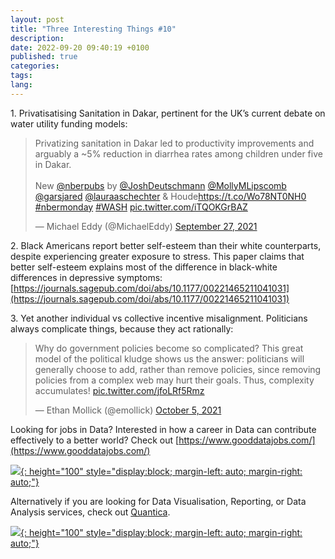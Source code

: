```yaml
---
layout: post
title: "Three Interesting Things #10"
description:
date: 2022-09-20 09:40:19 +0100
published: true
categories:
tags:
lang:
---
```

1\. Privatisatising Sanitation in Dakar, pertinent for the UK’s current debate on water utility funding models:

<blockquote class="twitter-tweet"><p lang="en" dir="ltr">Privatizing sanitation in Dakar led to productivity improvements and arguably a ~5% reduction in diarrhea rates among children under five in Dakar. <br><br>New <a href="https://twitter.com/nberpubs?ref_src=twsrc%5Etfw">@nberpubs</a> by <a href="https://twitter.com/JoshDeutschmann?ref_src=twsrc%5Etfw">@JoshDeutschmann</a> <a href="https://twitter.com/MollyMLipscomb?ref_src=twsrc%5Etfw">@MollyMLipscomb</a> <a href="https://twitter.com/GarsJared?ref_src=twsrc%5Etfw">@garsjared</a> <a href="https://twitter.com/LauraASchechter?ref_src=twsrc%5Etfw">@lauraaschechter</a> &amp; Houde<a href="https://t.co/Wo78NT0NH0">https://t.co/Wo78NT0NH0</a> <a href="https://twitter.com/hashtag/nbermonday?src=hash&amp;ref_src=twsrc%5Etfw">#nbermonday</a> <a href="https://twitter.com/hashtag/WASH?src=hash&amp;ref_src=twsrc%5Etfw">#WASH</a> <a href="https://t.co/iTQOKGrBAZ">pic.twitter.com/iTQOKGrBAZ</a></p>&mdash; Michael Eddy (@MichaelEddy) <a href="https://twitter.com/MichaelEddy/status/1442553136950951941?ref_src=twsrc%5Etfw">September 27, 2021</a></blockquote> <script async src="https://platform.twitter.com/widgets.js" charset="utf-8"></script>

2\. Black Americans report better self-esteem than their white counterparts, despite experiencing greater exposure to stress. This paper claims that better self-esteem explains most of the difference in black-white differences in depressive symptoms: [https://journals.sagepub.com/doi/abs/10.1177/00221465211041031](https://journals.sagepub.com/doi/abs/10.1177/00221465211041031) 

3\. Yet another individual vs collective incentive misalignment. Politicians always complicate things, because they act rationally: 

<blockquote class="twitter-tweet"><p lang="en" dir="ltr">Why do government policies become so complicated? This great model of the political kludge shows us the answer: politicians will generally choose to add, rather than remove policies, since removing policies from a complex web may hurt their goals. Thus, complexity accumulates! <a href="https://t.co/jfoLRf5Rmz">pic.twitter.com/jfoLRf5Rmz</a></p>&mdash; Ethan Mollick (@emollick) <a href="https://twitter.com/emollick/status/1445214132735774721?ref_src=twsrc%5Etfw">October 5, 2021</a></blockquote> <script async src="https://platform.twitter.com/widgets.js" charset="utf-8"></script>

Looking for jobs in Data? Interested in how a career in Data can contribute effectively to a better world? Check out [https://www.gooddatajobs.com/](https://www.gooddatajobs.com/)

[![](https://substackcdn.com/image/fetch/w_424,c_limit,f_webp,q_auto:good,fl_progressive:steep/https%3A%2F%2Fbucketeer-e05bbc84-baa3-437e-9518-adb32be77984.s3.amazonaws.com%2Fpublic%2Fimages%2F446287a2-1a60-4872-9e8e-a5c1a5fd1523_312x85.png){: height="100" style="display:block; margin-left: auto; margin-right: auto;"}](https://www.gooddatajobs.com/)


Alternatively if you are looking for Data Visualisation, Reporting, or Data Analysis services, check out [Quantica](https://quantica.carrd.co/). 

[![](https://bucketeer-e05bbc84-baa3-437e-9518-adb32be77984.s3.amazonaws.com/public/images/30e0c031-4b03-4030-b4d1-3c621bc0e2ce_642x158.png){: height="100" style="display:block; margin-left: auto; margin-right: auto;"}](https://quantica.carrd.co/)
